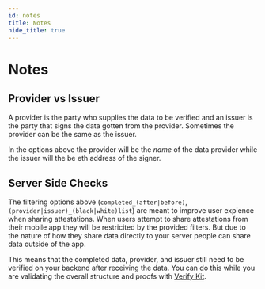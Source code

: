 ```yaml
---
id: notes
title: Notes
hide_title: true
---
```


# Notes

## Provider vs Issuer

A provider is the party who supplies the data to be verified and an issuer is the party that signs the data gotten from the provider. Sometimes the provider can be the same as the issuer.

In the options above the provider will be the _name_ of the data provider while the issuer will the be eth address of the signer.

## Server Side Checks

The filtering options above (`completed_(after|before)`, `(provider|issuer)_(black|white)list`) are meant to improve user expience when sharing attestations. When users attempt to share attestations from their mobile app they will be restricited by the provided filters. But due to the nature of how they share data directly to your server people can share data outside of the app.

This means that the completed data, provider, and issuer still need to be verified on your backend after receiving the data. You can do this while you are validating the overall structure and proofs with [Verify Kit](https://github.com/hellobloom/vc).
